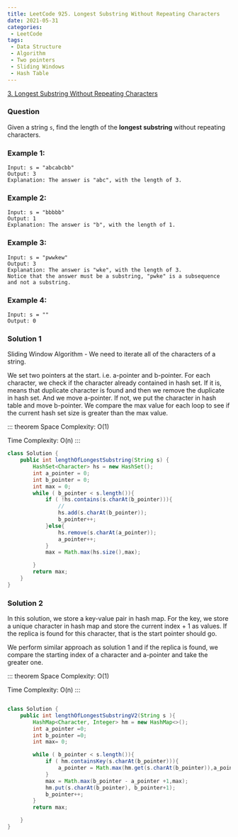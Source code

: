 ```yaml
---
title: LeetCode 925. Longest Substring Without Repeating Characters
date: 2021-05-31
categories:
 - LeetCode
tags:
 - Data Structure
 - Algorithm
 - Two pointers
 - Sliding Windows
 - Hash Table
---
```


[3. Longest Substring Without Repeating Characters](https://leetcode.com/problems/longest-substring-without-repeating-characters/)

### Question 
Given a string ```s```, find the length of the **longest substring** without repeating characters.

### Example 1:

```
Input: s = "abcabcbb"
Output: 3
Explanation: The answer is "abc", with the length of 3.
```

### Example 2: 

```
Input: s = "bbbbb"
Output: 1
Explanation: The answer is "b", with the length of 1.
```

### Example 3:

```
Input: s = "pwwkew"
Output: 3
Explanation: The answer is "wke", with the length of 3.
Notice that the answer must be a substring, "pwke" is a subsequence and not a substring.
```

### Example 4:

```
Input: s = ""
Output: 0
```

### Solution 1 
Sliding Window Algorithm - We need to iterate all of the characters of a string. 

We set two pointers at the start. i.e. a-pointer and b-pointer. For each character, we check if the character already contained in hash set. If it is, means that duplicate character is found and then we remove the duplicate in hash set. And we move a-pointer. If not, we put the character in hash table and move b-pointer. We compare the max value for each loop to see if the current hash set size is greater than the max value. 

::: theorem
Space Complexity: O(1) 

Time Complexity: O(n)
:::

```java
class Solution {
    public int lengthOfLongestSubstring(String s) {
        HashSet<Character> hs = new HashSet();
        int a_pointer = 0;
        int b_pointer = 0;
        int max = 0;
        while ( b_pointer < s.length()){
            if ( !hs.contains(s.charAt(b_pointer))){
                //
                hs.add(s.charAt(b_pointer));
                b_pointer++;
            }else{
                hs.remove(s.charAt(a_pointer));
                a_pointer++;
            }
            max = Math.max(hs.size(),max);

        }
        return max;
    }
}

```

### Solution 2 
In this solution, we store a key-value pair in hash map. 
For the key, we store a unique character in hash map and store the current index + 1 as values. If the replica is found for this character, that is the start pointer should go. 

We perform similar approach as solution 1 and if the replica is found, we compare the starting index of a character and a-pointer and take the greater one. 

::: theorem
Space Complexity: O(1) 

Time Complexity: O(n)
:::

```java

class Solution {
    public int lengthOfLongestSubstringV2(String s ){
        HashMap<Character, Integer> hm = new HashMap<>();
        int a_pointer =0;
        int b_pointer =0;
        int max= 0;

        while ( b_pointer < s.length()){
            if ( hm.containsKey(s.charAt(b_pointer))){
                a_pointer = Math.max(hm.get(s.charAt(b_pointer)),a_pointer );
            }
            max = Math.max(b_pointer - a_pointer +1,max);
            hm.put(s.charAt(b_pointer), b_pointer+1);
            b_pointer++;
        }
        return max;

    }
}

```
<disqus/>
